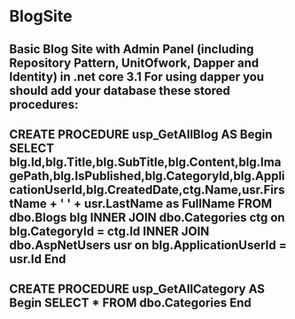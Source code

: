 # BlogSite
Basic Blog Site with Admin Panel (including Repository Pattern, UnitOfwork, Dapper and Identity) in .net core 3.1
For using dapper you should add your database these stored procedures:
------------------------------------------------------------------------
CREATE PROCEDURE usp_GetAllBlog
AS
Begin
SELECT blg.Id,blg.Title,blg.SubTitle,blg.Content,blg.ImagePath,blg.IsPublished,blg.CategoryId,blg.ApplicationUserId,blg.CreatedDate,ctg.Name,usr.FirstName + ' ' + usr.LastName as FullName
FROM dbo.Blogs blg 
INNER JOIN dbo.Categories ctg on blg.CategoryId = ctg.Id
INNER JOIN dbo.AspNetUsers usr on blg.ApplicationUserId = usr.Id
End
------------------------------------------------------------------------
CREATE PROCEDURE usp_GetAllCategory
AS
Begin
SELECT * FROM dbo.Categories
End
------------------------------------------------------------------------
